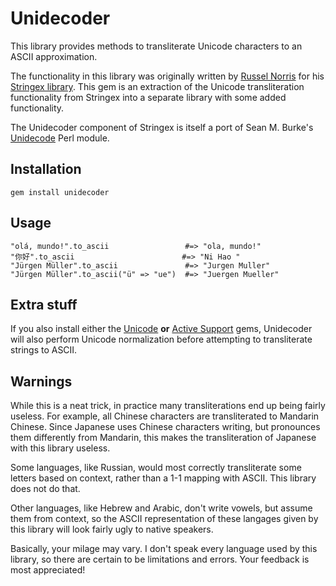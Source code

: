 # Unidecoder

This library provides methods to transliterate Unicode characters to an ASCII
approximation.

The functionality in this library was originally written by [Russel Norris](http://github.com/rsl)
for his [Stringex library](http://github.com/rsl/stringex). This gem is an
extraction of the Unicode transliteration functionality from Stringex into a
separate library with some added functionality.

The Unidecoder component of Stringex is itself a port of Sean M. Burke's
[Unidecode](http://search.cpan.org/dist/Text-Unidecode/lib/Text/Unidecode.pm)
Perl module.

## Installation

    gem install unidecoder

## Usage

    "olá, mundo!".to_ascii                 #=> "ola, mundo!"
    "你好".to_ascii                        #=> "Ni Hao "
    "Jürgen Müller".to_ascii               #=> "Jurgen Muller"
    "Jürgen Müller".to_ascii("ü" => "ue")  #=> "Juergen Mueller"

## Extra stuff

If you also install either the [Unicode](http://github.com/blackwinter/unicode)
**or** [Active Support](http://github.com/rails/rails) gems, Unidecoder will
also perform Unicode normalization before attempting to transliterate strings
to ASCII.

## Warnings

While this is a neat trick, in practice many transliterations end up being
fairly useless. For example, all Chinese characters are transliterated to
Mandarin Chinese. Since Japanese uses Chinese characters writing, but
pronounces them differently from Mandarin, this makes the transliteration of
Japanese with this library useless.

Some languages, like Russian, would most correctly transliterate some letters
based on context, rather than a 1-1 mapping with ASCII. This library does not
do that.

Other languages, like Hebrew and Arabic, don't write vowels, but assume them
from context, so the ASCII representation of these langages given by this
library will look fairly ugly to native speakers.

Basically, your milage may vary. I don't speak every language used by this
library, so there are certain to be limitations and errors. Your feedback is
most appreciated!
